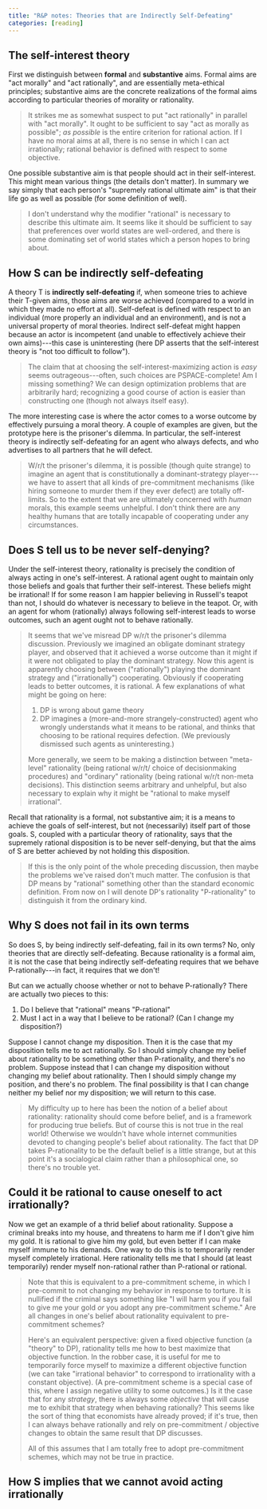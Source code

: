 ```yaml
---
title: "R&P notes: Theories that are Indirectly Self-Defeating"
categories: [reading]
---
```


## The self-interest theory

First we distinguish between __formal__ and __substantive__ aims. Formal aims
are "act morally" and "act rationally", and are essentially meta-ethical
principles; substantive aims are the concrete realizations of the formal aims
according to particular theories of morality or rationality.

> It strikes me as somewhat suspect to put "act rationally" in parallel with
> "act morally". It ought to be sufficient to say "act as morally as possible";
> _as possible_ is the entire criterion for rational action. If I have no moral
> aims at all, there is no sense in which I can act irrationally; rational
> behavior is defined with respect to some objective.

One possible substantive aim is that people should act in their self-interest.
This might mean various things (the details don't matter). In summary we say
simply that each person's "supremely rational ultimate aim" is that their life
go as well as possible (for some definition of well).

> I don't understand why the modifier "rational" is necessary to describe this
> ultimate aim. It seems like it should be sufficient to say that preferences
> over world states are well-ordered, and there is some dominating set of world
> states which a person hopes to bring about.

## How S can be indirectly self-defeating

A theory T is __indirectly self-defeating__ if, when someone tries to achieve
their T-given aims, those aims are worse achieved (compared to a world in which
they made no effort at all). Self-defeat is defined with respect to an
individual (more properly an individual and an environment), and is not a
universal property of moral theories. Indirect self-defeat might happen because
an actor is incompetent (and unable to effectively achieve their own
aims)---this case is uninteresting (here DP asserts that the self-interest
theory is "not too difficult to follow"). 

> The claim that at choosing the self-interest-maximizing action is _easy_ seems
> outrageous---often, such choices are PSPACE-complete! Am I missing
> something? We can design optimization problems that are arbitrarily hard;
> recognizing a good course of action is easier than constructing one (though
> not always itself easy).

The more interesting case is where the
actor comes to a worse outcome by effectively pursuing a moral theory. A couple
of examples are given, but the prototype here is the prisoner's dilemma. In
particular, the self-interest theory is indirectly self-defeating for an agent
who always defects, and who advertises to all partners that he will defect.

> W/r/t the prisoner's dilemma, it is possible (though quite strange) to imagine
> an agent that is constitutionally a dominant-strategy player---we have to
> assert that all kinds of pre-commitment mechanisms (like hiring someone to
> murder them if they ever defect) are totally off-limits. So to the extent that
> we are ultimately concerned with _human_ morals, this example seems unhelpful.
> I don't think there are any healthy humans that are totally incapable of
> cooperating under any circumstances.

## Does S tell us to be never self-denying?

Under the self-interest theory, rationality is precisely the condition of always
acting in one's self-interest. A rational agent ought to maintain only those
beliefs and goals that further their self-interest. These beliefs might be
irrational!  If for some reason I am happier believing in Russell's teapot than
not, I should do whatever is necessary to believe in the teapot. Or, with an
agent for whom (rationally) always following self-interest leads to worse
outcomes, such an agent ought not to behave rationally.

> It seems that we've misread DP w/r/t the prisoner's dilemma
> discussion. Previously we imagined an obligate dominant strategy player, and
> observed that it achieved a worse outcome than it might if it were not
> obligated to play the dominant strategy. Now this agent is apparently 
> choosing between ("rationally") playing the dominant strategy and
> ("irrationally") cooperating. Obviously if cooperating leads to better
> outcomes, it is rational. A few explanations of what might be going on here:
> 1. DP is wrong about game theory
> 2. DP imagines a (more-and-more strangely-constructed) agent who wrongly
>    understands what it means to be rational, and thinks that choosing to be
>    rational requires defection. (We previously dismissed such agents as
>    uninteresting.)
>
> More generally, we seem to be making a distinction between "meta-level"
> rationality (being rational w/r/t/ choice of decisionmaking procedures) and
> "ordinary" rationality (being rational w/r/t non-meta decisions). This
> distinction seems arbitrary and unhelpful, but also necessary to explain why
> it might be "rational to make myself irrational".

Recall that rationality is a formal, not substantive aim; it is a means to
achieve the goals of self-interest, but not (necessarily) itself part of those
goals. S, coupled with a particular theory of rationality, says that the
supremely rational disposition is to be never self-denying, but that the aims
of S are better achieved by not holding this disposition.

> If this is the only point of the whole preceding discussion, then maybe the
> problems we've raised don't much matter. The confusion is that DP means
> by "rational" something other than the standard economic definition. From now
> on I will denote DP's rationality "P-rationality" to distinguish it from the
> ordinary kind.

## Why S does not fail in its own terms

So does S, by being indirectly self-defeating, fail in its own terms? No, only
theories that are directly self-defeating. Because rationality is a formal aim,
it is not the case that being indirectly self-defeating requires that we behave
P-rationally---in fact, it requires that we don't!

But can we actually choose whether or not to behave P-rationally? There are
actually two pieces to this:

1. Do I believe that "rational" means "P-rational"
2. Must I act in a way that I believe to be rational? (Can I change my
   disposition?)

Suppose I cannot change my disposition. Then it is the case that my disposition
tells me to act rationally. So I should simply change my belief about
rationality to be something other than P-rationality, and there's no problem.
Suppose instead that I can change my disposition without changing my belief
about rationality. Then I should simply change my position, and there's no
problem. The final possibility is that I can change neither my belief nor my
disposition; we will return to this case.

> My difficulty up to here has been the notion of a belief about rationality:
> rationality should come before belief, and is a framework for producing true
> beliefs. But of course this is not true in the real world! Otherwise we
> wouldn't have whole internet communities devoted to changing people's belief
> about rationality. The fact that DP takes P-rationality to be the default
> belief is a little strange, but at this point it's a socialogical claim rather
> than a philosophical one, so there's no trouble yet.

## Could it be rational to cause oneself to act irrationally?

Now we get an example of a thrid belief about rationality. Suppose a criminal
breaks into my house, and threatens to harm me if I don't give him my gold. It
is rational to give him my gold, but even better if I can make myself immune to
his demands. One way to do this is to temporarily render myself completely
irrational. Here rationality tells me that I should (at least temporarily)
render myself non-rational rather than P-rational or rational.

> Note that this is equivalent to a pre-commitment scheme, in which I pre-commit
> to not changing my behavior in response to torture. It is nullified if the
> criminal says something like "I will harm you if you fail to give me your gold
> _or_ you adopt any pre-commitment scheme." Are all changes in one's belief
> about rationality equivalent to pre-commitment schemes? 
>
> Here's an equivalent perspective: given a fixed objective function (a "theory"
> to DP), rationality tells me how to best maximize that objective function. In
> the robber case, it is useful for me to temporarily force myself to maximize a
> different objective function (we can take "irrational behavior" to correspond
> to irrationality with a constant objective). (A pre-commitment scheme is a
> special case of this, where I assign negative utility to some outcomes.) Is it
> the case that for any _strategy_, there is always some _objective_ that will
> cause me to exhibit that strategy when behaving rationally? This seems like
> the sort of thing that economists have already proved; if it's true, then I
> can always behave rationally and rely on pre-commitment / objective changes to
> obtain the same result that DP discusses.
>
> All of this assumes that I am totally free to adopt pre-commitment schemes,
> which may not be true in practice.

## How S implies that we cannot avoid acting irrationally

